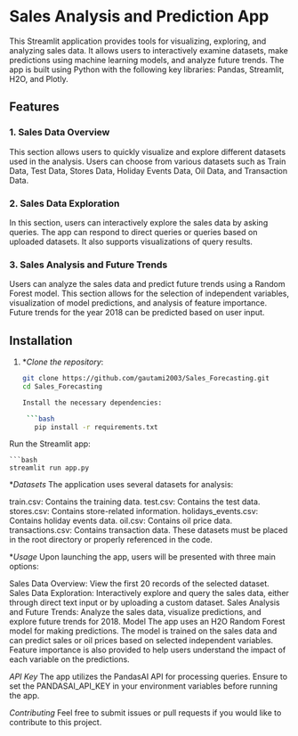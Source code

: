 # Sales Analysis and Prediction App

This Streamlit application provides tools for visualizing, exploring, and analyzing sales data. It allows users to interactively examine datasets, make predictions using machine learning models, and analyze future trends. The app is built using Python with the following key libraries: Pandas, Streamlit, H2O, and Plotly.

## Features

### 1. Sales Data Overview
This section allows users to quickly visualize and explore different datasets used in the analysis. Users can choose from various datasets such as Train Data, Test Data, Stores Data, Holiday Events Data, Oil Data, and Transaction Data.

### 2. Sales Data Exploration
In this section, users can interactively explore the sales data by asking queries. The app can respond to direct queries or queries based on uploaded datasets. It also supports visualizations of query results.

### 3. Sales Analysis and Future Trends
Users can analyze the sales data and predict future trends using a Random Forest model. This section allows for the selection of independent variables, visualization of model predictions, and analysis of feature importance. Future trends for the year 2018 can be predicted based on user input.

## Installation

1. **Clone the repository*:
   ```bash
   git clone https://github.com/gautami2003/Sales_Forecasting.git
   cd Sales_Forecasting

   Install the necessary dependencies:

    ```bash
      pip install -r requirements.txt

Run the Streamlit app:

    ```bash
    streamlit run app.py

**Datasets*
The application uses several datasets for analysis:

train.csv: Contains the training data.
test.csv: Contains the test data.
stores.csv: Contains store-related information.
holidays_events.csv: Contains holiday events data.
oil.csv: Contains oil price data.
transactions.csv: Contains transaction data.
These datasets must be placed in the root directory or properly referenced in the code.

**Usage*
Upon launching the app, users will be presented with three main options:

Sales Data Overview: View the first 20 records of the selected dataset.
Sales Data Exploration: Interactively explore and query the sales data, either through direct text input or by uploading a custom dataset.
Sales Analysis and Future Trends: Analyze the sales data, visualize predictions, and explore future trends for 2018.
Model
The app uses an H2O Random Forest model for making predictions. The model is trained on the sales data and can predict sales or oil prices based on selected independent variables. Feature importance is also provided to help users understand the impact of each variable on the predictions.

*API Key*
The app utilizes the PandasAI API for processing queries. Ensure to set the PANDASAI_API_KEY in your environment variables before running the app.

*Contributing*
Feel free to submit issues or pull requests if you would like to contribute to this project.
